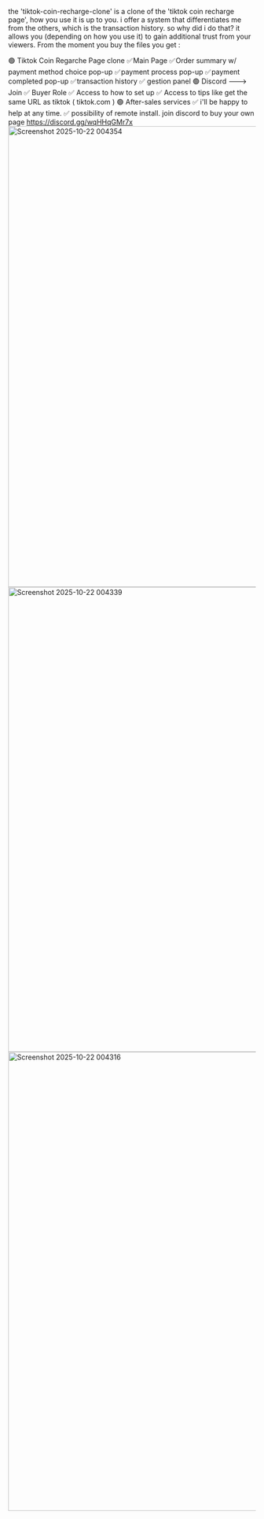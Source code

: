 the 'tiktok-coin-recharge-clone' is a clone of the 'tiktok coin recharge page', how you use it is up to you. i offer a system that differentiates me from the others, which is the transaction history. so why did i do that? it allows you (depending on how you use it) to gain additional trust from your viewers.
From the moment you buy the files you get :

🟢 Tiktok Coin Regarche Page clone
✅ Main Page
✅ Order summary w/ payment method choice pop-up
✅ payment process pop-up
✅ payment completed pop-up
✅ transaction history
✅ gestion panel
🟢 Discord ---> Join
✅ Buyer Role
✅ Access to how to set up
✅ Access to tips like get the same URL as tiktok ( tiktok.com )
🟢 After-sales services
✅ i'll be happy to help at any time.
✅ possibility of remote install.
join discord to buy your own page  https://discord.gg/wqHHqGMr7x
<img width="1747" height="937" alt="Screenshot 2025-10-22 004354" src="https://github.com/user-attachments/assets/196fd23a-e7e9-4059-9eb2-7f95179be501" />
<img width="1437" height="945" alt="Screenshot 2025-10-22 004339" src="https://github.com/user-attachments/assets/f6f19465-faa2-4a62-973e-9ef479f5e8ac" />
<img width="1876" height="933" alt="Screenshot 2025-10-22 004316" src="https://github.com/user-attachments/assets/962be888-0d6b-4a99-9da5-889532b38254" />
